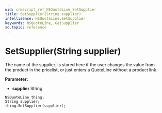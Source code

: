 ```yaml
---
uid: crmscript_ref_NSQuoteLine_SetSupplier
title: SetSupplier(String supplier)
intellisense: NSQuoteLine.SetSupplier
keywords: NSQuoteLine, GetSupplier
so.topic: reference
---
```


# SetSupplier(String supplier)

The name of the supplier. Is stored here if the user changes the value from the product in the pricelist, or just enters a QuoteLine without a product link.

**Parameter:** 
* **supplier** String

```crmscript
NSQuoteLine thing;
String supplier;
thing.SetSupplier(supplier);
```

